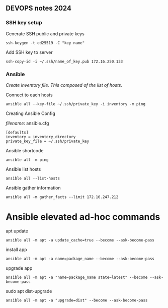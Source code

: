 ## DEVOPS notes 2024
### SSH key setup

Generate SSH public and private keys

```
ssh-keygen -t ed25519 -C "key name"
```

Add SSH key to server

```
ssh-copy-id -i ~/.ssh/name_of_key.pub 172.16.250.133
```

### Ansible

_Create inventory file. This composed of the list of hosts._

Connect to each hosts

```
ansible all --key-file ~/.ssh/private_key -i inventory -m ping
```

Creating Ansible Config

_filename_: ansible.cfg

```
[defaults]
inventory = inventory_directory
private_key_file = ~/.ssh/private_key
```

Ansible shortcode
```
ansible all -m ping
```

Ansible list hosts
```
ansible all --list-hosts
```

Ansible gather information

```
ansible all -m gather_facts --limit 172.16.247.212
```


# Ansible elevated ad-hoc commands

apt update
```
ansible all -m apt -a update_cache=true --become --ask-become-pass
```

install app
```
ansible all -m apt -a name=package_name --become --ask-become-pass
```

upgrade app
```
ansible all -m apt -a "name=package_name state=latest" --become --ask-become-pass
```

sudo apt dist-upgrade
```
ansible all -m apt -a "upgrade=dist" --become --ask-become-pass
```
